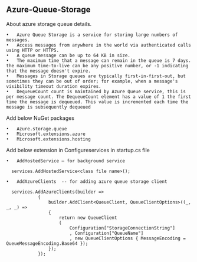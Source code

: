 ## Azure-Queue-Storage

About azure storage queue details.

	•	Azure Queue Storage is a service for storing large numbers of messages. 
	•	Access messages from anywhere in the world via authenticated calls using HTTP or HTTPS. 
	•	A queue message can be up to 64 KB in size. 
	•	The maximum time that a message can remain in the queue is 7 days. the maximum time-to-live can be any positive number, or -1 indicating that the message doesn't expire.
	•	Messages in Storage queues are typically first-in-first-out, but sometimes they can be out of order; for example, when a message's visibility timeout duration expires.
	•	DequeueCount count is maintained by Azure Queue service, this is per message count. The DequeueCount element has a value of 1 the first time the message is dequeued. This value is incremented each time the message is subsequently dequeued

Add below NuGet packages

	•	Azure.storage.queue
	•	Microsoft.extensions.azure
	•	Microsoft.extensions.hosting

Add below extension in Configureservices in startup.cs file

	•	AddHostedService – for background service
      
      services.AddHostedService<class file name>();
      
	•	AddAzureClients  -- for adding azure queue storage client
  
      services.AddAzureClients(builder =>
                {
                    builder.AddClient<QueueClient, QueueClientOptions>((_, _, _) =>
                    {
                        return new QueueClient
                        (
                            Configuration["StorageConnectionString"]
                            , Configuration["QueueName"]
                            , new QueueClientOptions { MessageEncoding = QueueMessageEncoding.Base64 });
                    });
                });
